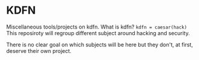 # KDFN
Miscellaneous tools/projects on kdfn.
What is kdfn? 
``` kdfn = caesar(hack) ```
This reposiroty will regroup different subject around hacking and security. 

There is no clear goal on which subjects will be here but they don't, at first, deserve their own project.
